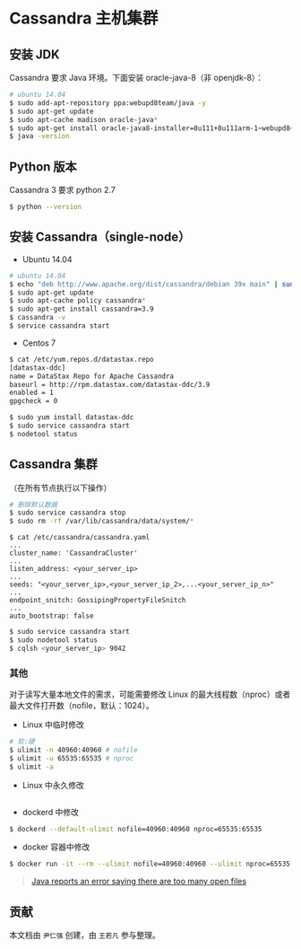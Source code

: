 # Cassandra 主机集群

## 安装 JDK  

Cassandra 要求 Java 环境。下面安装 oracle-java-8（非 openjdk-8）：

```sh
# ubuntu 14.04
$ sudo add-apt-repository ppa:webupd8team/java -y
$ sudo apt-get update
$ sudo apt-cache madison oracle-java*
$ sudo apt-get install oracle-java8-installer=8u111+8u111arm-1~webupd8~0 –y
$ java -version
```

## Python 版本

Cassandra 3 要求 python 2.7

```sh
$ python --version
```

## 安装 Cassandra（single-node）

* Ubuntu 14.04

```sh
# ubuntu 14.04
$ echo "deb http://www.apache.org/dist/cassandra/debian 39x main" | sudo tee -a /etc/apt/sources.list.d/cassandra.sources.list
$ sudo apt-get update
$ sudo apt-cache policy cassandra*
$ sudo apt-get install cassandra=3.9
$ cassandra -v
$ service cassandra start
```

* Centos 7

```sh
$ cat /etc/yum.repos.d/datastax.repo
[datastax-ddc]
name = DataStax Repo for Apache Cassandra
baseurl = http://rpm.datastax.com/datastax-ddc/3.9
enabled = 1
gpgcheck = 0
```

```sh
$ sudo yum install datastax-ddc
$ sudo service cassandra start
$ nodetool status
```

## Cassandra 集群

（在所有节点执行以下操作）

```sh
# 删除默认数据
$ sudo service cassandra stop
$ sudo rm -rf /var/lib/cassandra/data/system/*
```

```
$ cat /etc/cassandra/cassandra.yaml
...
cluster_name: 'CassandraCluster'
...
listen_address: <your_server_ip>
...
seeds: "<your_server_ip>,<your_server_ip_2>,...<your_server_ip_n>"
...
endpoint_snitch: GossipingPropertyFileSnitch
...
auto_bootstrap: false
```

```sh
$ sudo service cassandra start
$ sudo nodetool status
$ cqlsh <your_server_ip> 9042
```

### 其他

对于读写大量本地文件的需求，可能需要修改 Linux 的最大线程数（nproc）或者最大文件打开数（nofile，默认：1024）。

* Linux 中临时修改

```sh
# 软:硬
$ ulimit -n 40960:40960 # nofile
$ ulimit -u 65535:65535 # nproc
$ ulimit -a
```

* Linux 中永久修改

```sh
```

* dockerd 中修改

```sh
$ dockerd --default-ulimit nofile=40960:40960 nproc=65535:65535
```

* docker 容器中修改

```sh
$ docker run -it --rm --ulimit nofile=40960:40960 --ulimit nproc=65535:65535 -d cassandra:3.9
```

> [Java reports an error saying there are too many open files](https://docs.datastax.com/en/landing_page/doc/landing_page/troubleshooting/cassandra/tooManyFiles.html)

## 贡献

本文档由 `尹仁强` 创建，由 `王若凡` 参与整理。